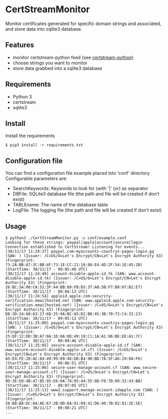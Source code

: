 # CertStreamMonitor

Monitor certificates generated for specific domain strings and associated, and store data into sqlite3 database.

## Features
- monitor certstream-python feed (see [certstream-python](https://github.com/CaliDog/certstream-python))
- choose strings you want to monitor
- store data grabbed into a sqlite3 database

## Requirements
- Python 3
- certstream
- sqlite3

## Install
Install the requirements
~~~
$ pip3 install -r requirements.txt
~~~

## Configuration file
You can find a configuration file example placed into 'conf' directory
Configurable parameters are:
- SearchKeywords: Keywords to look for (with '|' (or) as separator
- DBFile: SQLite3 database file (the path and file will be created if don't exist)
- TABLEname: The name of the database table
- LogFile: The logging file (the path and file will be created if don't exist)

## Usage
~~~
$ python3 ./CertStreamMonitor.py -c conf/example.conf
Looking for these strings: paypal|apple|account|secure|login
Connection established to CertStream! Listening for events...
[30/11/17 11:24:37] paypal.com-myaccounts-countrys-pages-login.gq (SAN: ) (Issuer: /C=US/O=Let's Encrypt/CN=Let's Encrypt Authority X3) (Fingerprint: 73:2A:BB:A7:3C:BB:4F:73:1E:CC:21:16:8A:E4:4D:2F:54:1E:45:2B) (StartTime: 30/11/17 - 09:05:48 UTC)
[30/11/17 11:24:49] account-disable-apple-id.tk (SAN: www.account-disable-apple-id.tk) (Issuer: /C=US/O=Let's Encrypt/CN=Let's Encrypt Authority X3) (Fingerprint: 26:BC:5A:00:CA:52:3F:44:BB:89:FB:D5:37:A8:5B:F7:B8:07:B2:E7) (StartTime: 30/11/17 - 09:04:13 UTC)
[30/11/17 11:24:54] appleid.apple.com-security-verification.emailhosted.net (SAN: www.appleid.apple.com-security-verification.emailhosted.net) (Issuer: /C=US/O=Let's Encrypt/CN=Let's Encrypt Authority X3) (Fingerprint: D8:3D:24:60:63:17:6D:25:9A:BC:A5:D2:B0:45:3B:70:72:C4:32:23) (StartTime: 30/11/17 - 09:05:12 UTC)
[30/11/17 11:25:00] paypal.com-myaccounts-countrys-pages-login.gq (SAN: ) (Issuer: /C=US/O=Let's Encrypt/CN=Let's Encrypt Authority X3) (Fingerprint: 25:DF:12:DD:3B:A7:0A:1D:8A:0D:49:10:C1:1A:A1:96:BE:EE:A1:7C) (StartTime: 30/11/17 - 09:09:46 UTC)
[30/11/17 11:25:05] secure-account-disable-apple-id.cf (SAN: www.secure-account-disable-apple-id.cf) (Issuer: /C=US/O=Let's Encrypt/CN=Let's Encrypt Authority X3) (Fingerprint: A5:E4:FE:20:AC:04:49:99:09:46:DD:B4:90:BD:7A:5F:A6:29:0A:F6) (StartTime: 30/11/17 - 09:06:51 UTC)
[30/11/17 11:25:06] secure-user-manage-account.cf (SAN: www.secure-user-manage-account.cf) (Issuer: /C=US/O=Let's Encrypt/CN=Let's Encrypt Authority X3) (Fingerprint: 9D:3E:E0:4B:47:B5:95:E6:0A:7A:85:44:55:8D:F8:7D:89:32:43:BB) (StartTime: 30/11/17 - 09:07:05 UTC)
[30/11/17 11:25:13] www2.support.manage-account-idapple.com (SAN: ) (Issuer: /C=US/O=Let's Encrypt/CN=Let's Encrypt Authority X3) (Fingerprint: 20:B8:BA:DC:6A:AE:67:2B:0D:6A:81:09:41:D6:40:7B:82:81:2E:5E) (StartTime: 30/11/17 - 09:08:21 UTC)
...
~~~
